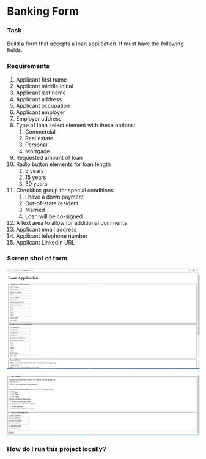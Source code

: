 # Banking Form

### Task
Build a form that accepts a loan application. It must have the following fields.

### Requirements
1. Applicant first name
1. Applicant middle initial
1. Applicant last name
1. Applicant address
1. Applicant occupation
1. Applicant employer
1. Employer address
1. Type of loan select element with these options:
	1. Commercial
	1. Real estate
	1. Personal
	1. Mortgage
1. Requested amount of loan
1. Radio button elements for loan length
	1. 5 years
	1. 15 years
	1. 30 years
1. Checkbox group for special conditions
	1.	I have a down payment
	1. Out-of-state resident
	1.	Married
	1.	Loan will be co-signed
1. A text area to allow for additional comments
1. Applicant email address
1. Applicant telephone number
1. Applicant LinkedIn URL

### Screen shot of form

![banking form screen shot no. 1](./images/Banking-form-1.PNG)

![banking form screen shot no. 2](./images/Banking-form-2.PNG)


### How do I run this project locally?
